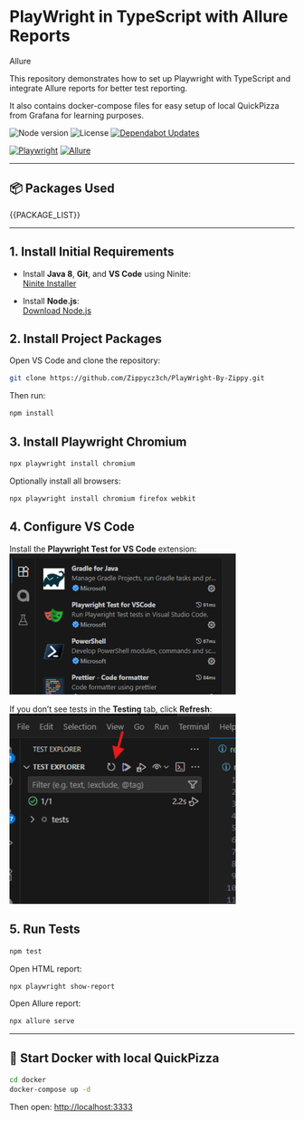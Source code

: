 # PlayWright in TypeScript with Allure Reports

Allure

This repository demonstrates how to set up Playwright with TypeScript and integrate Allure reports for better test reporting.

It also contains docker-compose files for easy setup of local QuickPizza from Grafana for learning purposes.

![Node version](https://img.shields.io/badge/node-%3E%3D18-blue?logo=node.js)
![License](https://img.shields.io/badge/license-ISC-brightgreen)
[![Dependabot Updates ](https://github.com/Zippycz3ch/PlayWright-By-Zippy/actions/workflows/dependabot/dependabot-updates/badge.svg)](https://github.com/Zippycz3ch/PlayWright-By-Zippy/actions/workflows/dependabot/dependabot-updates)

[![Playwright](https://img.shields.io/npm/v/@playwright/test?color=blueviolet&label=playwright)](https://www.npmjs.com/package/@playwright/test)
[![Allure](https://img.shields.io/npm/v/allure-playwright?color=orange&label=allure-playwright)](https://www.npmjs.com/package/allure-playwright)

---

## 📦 Packages Used

{{PACKAGE_LIST}}

---

## 1. Install Initial Requirements

- Install **Java 8**, **Git**, and **VS Code** using Ninite:  
  [Ninite Installer](https://ninite.com/adoptjavax8-git-vscode/)

- Install **Node.js**:  
  [Download Node.js](https://nodejs.org/en/download)

## 2. Install Project Packages

Open VS Code and clone the repository:

```bash
git clone https://github.com/Zippycz3ch/PlayWright-By-Zippy.git
```

Then run:

```bash
npm install
```

## 3. Install Playwright Chromium

```bash
npx playwright install chromium
```

Optionally install all browsers:

```bash
npx playwright install chromium firefox webkit
```

## 4. Configure VS Code

Install the **Playwright Test for VS Code** extension:  
<img src="wiki/extentions.png" alt="Playwright Extension" width="400"/>

If you don’t see tests in the **Testing** tab, click **Refresh**:  
<img src="wiki/image.png" alt="Refresh Tests" width="400"/>

## 5. Run Tests

```bash
npm test
```

Open HTML report:

```bash
npx playwright show-report
```

Open Allure report:

```bash
npx allure serve
```

---

## 🚀 Start Docker with local QuickPizza

```bash
cd docker
docker-compose up -d
```

Then open: [http://localhost:3333](http://localhost:3333)
